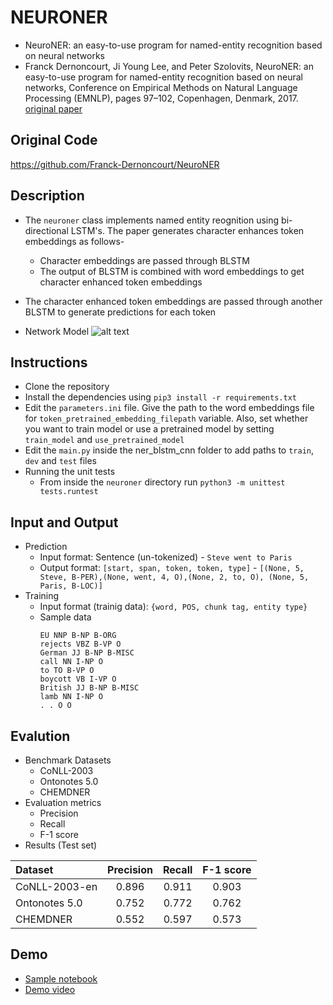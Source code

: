 # NEURONER
- NeuroNER: an easy-to-use program for named-entity recognition based on neural networks
- Franck Dernoncourt, Ji Young Lee, and Peter Szolovits, NeuroNER: an easy-to-use program for named-entity recognition based on neural networks, Conference on Empirical Methods on Natural Language Processing (EMNLP), pages 97–102, Copenhagen, Denmark, 2017. [original paper](https://www.aclweb.org/anthology/D17-2017)

## Original Code
https://github.com/Franck-Dernoncourt/NeuroNER

## Description
- The `neuroner` class implements named entity reognition using bi-directional LSTM's. The paper generates character enhances token embeddings as follows-
    - Character embeddings are passed through BLSTM
    - The output of BLSTM is combined with word embeddings to get character enhanced token embeddings
- The character enhanced token embeddings are passed through another BLSTM to generate predictions for each token

- Network Model
 ![alt text](http://neuroner.com/NeuroNERengine_with_caption_no_figure.png)
 
## Instructions

- Clone the repository
- Install the dependencies using `pip3 install -r requirements.txt`
- Edit the `parameters.ini` file. Give the path to the word embeddings file for `token_pretrained_embedding_filepath` variable. Also, set whether you want to train model or use a pretrained model by setting `train_model` and `use_pretrained_model`
- Edit the `main.py` inside the ner_blstm_cnn folder to add paths to `train`, `dev` and `test` files
- Running the unit tests
    - From inside the `neuroner` directory run `python3 -m unittest tests.runtest`

## Input and Output
- Prediction
    -  Input format: Sentence (un-tokenized) - `Steve went to Paris`
    -  Output format: `[start, span, token, token, type]` - `[(None, 5, Steve, B-PER),(None, went, 4, O),(None, 2, to, O), (None, 5, Paris, B-LOC)]`
- Training
    - Input format (trainig data): `{word, POS, chunk tag, entity type}`
    - Sample data
        ```
        EU NNP B-NP B-ORG
        rejects VBZ B-VP O
        German JJ B-NP B-MISC
        call NN I-NP O
        to TO B-VP O
        boycott VB I-VP O
        British JJ B-NP B-MISC
        lamb NN I-NP O
        . . O O
        ```

## Evalution
- Benchmark Datasets
    - CoNLL-2003
    - Ontonotes 5.0
    - CHEMDNER
- Evaluation metrics
    - Precision
    - Recall
    - F-1 score
- Results (Test set)

| Dataset | Precision | Recall | F-1 score | 
| :--- | :---: | :---: | :---: | 
| CoNLL-2003-en | 0.896 | 0.911 | 0.903 |  
| Ontonotes 5.0 | 0.752 | 0.772 | 0.762 | 
| CHEMDNER | 0.552 | 0.597 | 0.573 | 

## Demo
- [Sample notebook](https://github.com/Lakshya-Kejriwal/ditk/blob/develop/extraction/named_entity/neuroner/demo.ipynb)
- [Demo video](https://www.youtube.com/watch?v=MO2LNQ4eP1U)
